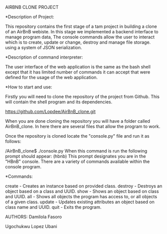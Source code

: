 AIRBNB CLONE PROJECT

*Description of Project:

 This repository contains the first stage of a tam project in building a clone of an AirBnB webiste. In this stage we implemented a backend interface to manage program data, The console commands allow the user to interact which is to create, update or change, destroy and manage file storage. using a system of JSON serialization.


*Description of command interpreter:

 The user interface of the web application is the same as the bash shell except that it has limited number of commands it can accept that were defined for the usage of the web application.

*How to start and use:

 Firstly you will need to clone the repository of the project from Github. This will contain the shell program and its dependencies.

   https://github.com/Lopdee/AirBnB_clone.git

 When you are done cloning the repository you will have a folder called AirBnB_clone. In here there are several files that allow the program to work.

 Once the repository is cloned locate the "console.py" file and run it as follows:

 /AirBnB_clone$ ./console.py When this command is run the following prompt should appear: (hbnb) This prompt designates you are in the "HBnB" console. There are a variety of commands available within the  console program.

*Commands:

  create - Creates an instance based on provided class.
  destroy - Destroys an object based on a class and UUID.
  show - Shows an object based on class and UUID.
  all - Shows all objects the program has access to, or all objects of a given class.
  update - Updates existing attributes an object based on class name and UUID.
  quit - Exits the program. 
 

AUTHORS:
 Damilola Fasoro

 Ugochukwu Lopez Ubani
